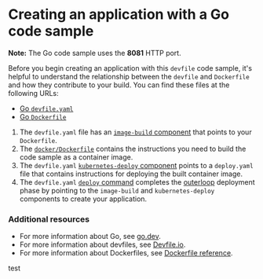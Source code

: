 # Creating an application with a Go code sample

**Note:** The Go code sample uses the **8081** HTTP port.

Before you begin creating an application with this `devfile` code sample, it's helpful to understand the relationship between the `devfile` and `Dockerfile` and how they contribute to your build. You can find these files at the following URLs:

* [Go `devfile.yaml`](https://github.com/redhat-appstudio/devfile-sample-go-dance/blob/main/devfile.yaml)
* [Go `Dockerfile`](https://github.com/redhat-appstudio/devfile-sample-go-dance/blob/main/docker/Dockerfile)

1. The `devfile.yaml` file has an [`image-build` component](https://github.com/redhat-appstudio/devfile-sample-go-dance/blob/main/devfile.yaml#L19-L25) that points to your `Dockerfile`.
2. The [`docker/Dockerfile`](https://github.com/redhat-appstudio/devfile-sample-go-dance/blob/main/docker/Dockerfile) contains the instructions you need to build the code sample as a container image.
3. The `devfile.yaml` [`kubernetes-deploy` component](https://github.com/redhat-appstudio/devfile-sample-go-dance/blob/main/devfile.yaml#L26-L38) points to a `deploy.yaml` file that contains instructions for deploying the built container image.
4. The `devfile.yaml` [`deploy` command](https://github.com/redhat-appstudio/devfile-sample-go-dance/blob/main/devfile.yaml#L40-L53) completes the [outerloop](https://devfile.io/docs/2.2.0/innerloop-vs-outerloop) deployment phase by pointing to the `image-build` and `kubernetes-deploy` components to create your application.

### Additional resources
* For more information about Go, see [go.dev](https://go.dev/).
* For more information about devfiles, see [Devfile.io](https://devfile.io/).
* For more information about Dockerfiles, see [Dockerfile reference](https://docs.docker.com/engine/reference/builder/).


test
